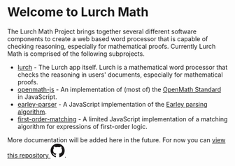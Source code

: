 # Welcome to Lurch Math

The Lurch Math Project brings together several different software components to create a web based word processor that is capable of checking reasoning, especially for mathematical proofs.  Currently Lurch Math is comprised of the following subprojects.

* [lurch](http://lurchmath.github.io/lurch) - The Lurch app itself. Lurch is a mathematical word processor that checks the reasoning in users' documents, especially for mathematical proofs.
* [openmath-js](http://lurchmath.github.io/openmath-js) - An implementation of (most of) the [OpenMath Standard](http://www.openmath.org/standard/) in JavaScript.
* [earley-parser](http://lurchmath.github.io/earley-parser) - A JavaScript implementation of the [Earley parsing algorithm](https://en.wikipedia.org/wiki/Earley_parser).
* [first-order-matching](http://lurchmath.github.io/first-order-matching) - A limited JavaScript implementation of a matching algorithm for expressions of first-order logic.

More documentation will be added here in the future. For now you can [view this repository ![github](img/GitHub-Mark-32px.png)](https://github.com/lurchmath/lurchmath.github.io).
